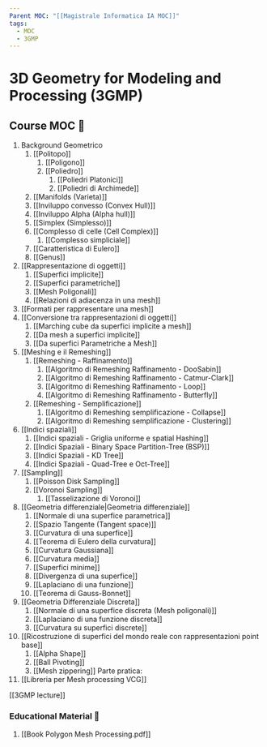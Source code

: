 ```yaml
---
Parent MOC: "[[Magistrale Informatica IA MOC]]"
tags:
  - MOC
  - 3GMP
---
```

# 3D Geometry for Modeling and Processing (3GMP)


## Course MOC  📒
1. Background Geometrico
	1. [[Politopo]]
		1. [[Poligono]]
		2. [[Poliedro]]
			1. [[Poliedri Platonici]]
			2. [[Poliedri di Archimede]]
	2. [[Manifolds (Varieta)]]
	3. [[Inviluppo convesso (Convex Hull)]]
	4. [[Inviluppo Alpha (Alpha hull)]]
	5. [[Simplex (Simplesso)]]
	6. [[Complesso di celle (Cell Complex)]]
		1. [[Complesso simpliciale]]
	7. [[Caratteristica di Eulero]]
	8. [[Genus]]
2. [[Rappresentazione di oggetti]]
	1. [[Superfici implicite]]
	2. [[Superfici parametriche]]
	3. [[Mesh Poligonali]]
	4. [[Relazioni di adiacenza in una mesh]]
3. [[Formati per rappresentare una mesh]]
4. [[Conversione tra rappresentazioni di oggetti]]
	1. [[Marching cube da superfici implicite a mesh]]
	2. [[Da mesh a superfici implicite]]
	3. [[Da superfici Parametriche a Mesh]]
5. [[Meshing e il Remeshing]]
	1. [[Remeshing - Raffinamento]] 
		1. [[Algoritmo di Remeshing Raffinamento - DooSabin]]
		2. [[Algoritmo di Remeshing Raffinamento - Catmur-Clark]]
		3. [[Algoritmo di Remeshing Raffinamento - Loop]]
		4. [[Algoritmo di Remeshing Raffinamento - Butterfly]]
	2. [[Remeshing - Semplificazione]]
		1. [[Algoritmo di Remeshing semplificazione - Collapse]]
		2. [[Algoritmo di Remeshing semplificazione - Clustering]]
6. [[Indici spaziali]]
	1. [[Indici spaziali - Griglia uniforme e spatial Hashing]]
	2. [[Indici Spaziali - Binary Space Partition-Tree (BSP)]]
	3. [[Indici Spaziali - KD Tree]]
	4. [[Indici Spaziali - Quad-Tree e Oct-Tree]]
7. [[Sampling]]
	1. [[Poisson Disk Sampling]]
	2. [[Voronoi Sampling]]
		1. [[Tasselizazione di Voronoi]]
8. [[Geometria differenziale|Geometria differenziale]]
	1. [[Normale di una superfice parametrica]]
	2. [[Spazio Tangente (Tangent space)]]
	3. [[Curvatura di una superfice]]
	4. [[Teorema di Eulero della curvatura]]
	5. [[Curvatura Gaussiana]]
	6. [[Curvatura media]]
	7. [[Superfici minime]]
	8. [[Divergenza di una superfice]]
	9. [[Laplaciano di una funzione]]
	10. [[Teorema di Gauss-Bonnet]]
9. [[Geometria Differenziale Discreta]]
	1. [[Normale di una superfice discreta (Mesh poligonali)]]
	2. [[Laplaciano di una funzione discreta]]
	3. [[Curvatura su superfici discrete]]
10. [[Ricostruzione di superfici del mondo reale con rappresentazioni point base]]
	1. [[Alpha Shape]]
	2. [[Ball Pivoting]]
	3. [[Mesh zippering]]
Parte pratica:
12. [[Libreria per Mesh processing VCG]]


[[3GMP lecture]]
### Educational Material 🧱
1. [[Book Polygon Mesh Processing.pdf]]



